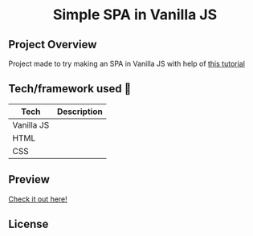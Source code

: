 <h1 align="center">Simple SPA in Vanilla JS</h1>


## Project Overview
Project made to try making an SPA in Vanilla JS with help of <a href="https://dev.to/rishavs/making-a-single-page-app-in-ye-good-olde-js-es6-3eng">this tutorial</a>

## Tech/framework used 🔧

| Tech                                                    | Description                              |
| ------------------------------------------------------- | ---------------------------------------- |
| Vanilla JS                         |    |
| HTML                        |     |
| CSS                           |    |
## Preview
<a href="https://drozd1krystian.github.io/strony/SPA/dist/index.html" target="_blank">Check it out here!</a>
## License
